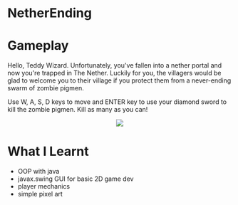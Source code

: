 # NetherEnding

# Gameplay

Hello, Teddy Wizard. Unfortunately, you've fallen into a nether portal and now you're trapped in The Nether. Luckily for you, the villagers would be glad to welcome you to their village if you protect them from a never-ending swarm of zombie pigmen. 

Use W, A, S, D keys to move and ENTER key to use your diamond sword to kill the zombie pigmen. Kill as many as you can!

<p align="center">
<img src="https://user-images.githubusercontent.com/63420202/183264017-2599fdd7-3748-46ae-a3cf-0cee0d047d4f.gif">
</p>

# What I Learnt
* OOP with java
* javax.swing GUI for basic 2D game dev
* player mechanics
* simple pixel art

